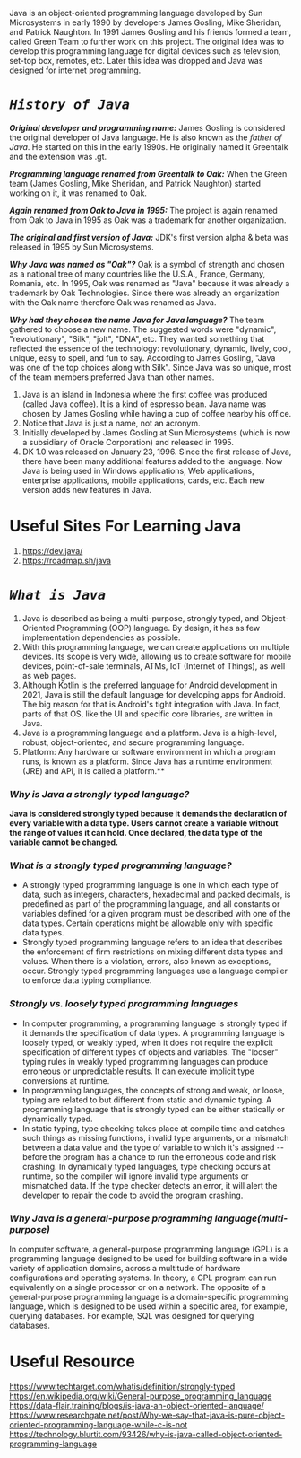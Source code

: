 Java is an object-oriented programming language developed by Sun Microsystems in early 1990 by developers James Gosling, Mike Sheridan, and Patrick Naughton. In 1991 James Gosling and his friends formed a team, called Green Team to further work on this project. The original idea was to develop this programming language for digital devices such as television, set-top box, remotes, etc. Later this idea was dropped and Java was designed for internet programming.


# _**`History of Java`**_
_**Original developer and programming name:**_
James Gosling is considered the original developer of Java language. He is also known as the _father of Java_. He started on this in the early 1990s. He originally named it Greentalk and the extension was .gt.

_**Programming language renamed from Greentalk to Oak:**_
When the Green team (James Gosling, Mike Sheridan, and Patrick Naughton) started working on it, it was renamed to Oak.

_**Again renamed from Oak to Java in 1995:**_
The project is again renamed from Oak to Java in 1995 as Oak was a trademark for another organization.

_**The original and first version of Java:**_
JDK's first version alpha & beta was released in 1995 by Sun Microsystems.

**_Why Java was named as "Oak"?_**
Oak is a symbol of strength and chosen as a national tree of many countries like the U.S.A., France, Germany, Romania, etc. In 1995, Oak was renamed as "Java" because it was already a trademark by Oak Technologies. Since there was already an organization with the Oak name therefore Oak was renamed as Java.

_**Why had they chosen the name Java for Java language?**_
The team gathered to choose a new name. The suggested words were "dynamic", "revolutionary", "Silk", "jolt", "DNA", etc. They wanted something that reflected the essence of the technology: revolutionary, dynamic, lively, cool, unique, easy to spell, and fun to say. According to James Gosling, "Java was one of the top choices along with Silk". Since Java was so unique, most of the team members preferred Java than other names.

1.  Java is an island in Indonesia where the first coffee was produced (called Java coffee).  It is a kind of espresso bean. Java name was chosen by James Gosling while having a cup of coffee nearby his office.
2.  Notice that Java is just a name, not an acronym.
3.  Initially developed by James Gosling at Sun Microsystems (which is now a subsidiary of Oracle Corporation) and released in 1995.
4.  DK 1.0 was released on January 23, 1996. Since the first release of Java, there have been many additional features added to the language. Now Java is being used in Windows applications, Web applications, enterprise applications, mobile applications, cards, etc. Each new version adds new features in Java.

# Useful Sites For Learning Java
1. https://dev.java/
2. https://roadmap.sh/java


# _**`What is Java`**_

1.  Java is described as being a multi-purpose, strongly typed, and Object-Oriented Programming (OOP) language. By design, it has as few implementation dependencies as possible.
2.  With this programming language, we can create applications on multiple devices. Its scope is very wide, allowing us to create software for mobile devices, point-of-sale terminals, ATMs, IoT (Internet of Things), as well as web pages.
3.  Although Kotlin is the preferred language for Android development in 2021, Java is still the default language for developing apps for Android. The big reason for that is Android's tight integration with Java. In fact, parts of that OS, like the UI and specific core libraries, are written in Java.
4.  Java is a programming language and a platform. Java is a high-level, robust, object-oriented, and secure programming language.
5.  Platform: Any hardware or software environment in which a program runs, is known as a platform. Since Java has a runtime environment (JRE) and API, it is called a platform.**

### _**Why is Java a strongly typed language?**_
**Java is considered strongly typed because it demands the declaration of every variable with a data type. Users cannot create a variable without the range of values it can hold. Once declared, the data type of the variable cannot be changed.**

### _**What is a strongly typed programming language?**_
-  A strongly typed programming language is one in which each type of data, such as integers, characters, hexadecimal and packed decimals, is predefined as part of the programming language, and all constants or variables defined for a given program must be described with one of the data types. Certain operations might be allowable only with specific data types.
-  Strongly typed programming language refers to an idea that describes the enforcement of firm restrictions on mixing different data types and values. When there is a violation, errors, also known as exceptions, occur. Strongly typed programming languages use a language compiler to enforce data typing compliance.

### _**Strongly vs. loosely typed programming languages**_
-   In computer programming, a programming language is strongly typed if it demands the specification of data types. A programming language is loosely typed, or weakly typed, when it does not require the explicit specification of different types of objects and variables. The "looser" typing rules in weakly typed programming languages can produce erroneous or unpredictable results. It can execute implicit type conversions at runtime.
-   In programming languages, the concepts of strong and weak, or loose, typing are related to but different from static and dynamic typing. A programming language that is strongly typed can be either statically or dynamically typed.
-   In static typing, type checking takes place at compile time and catches such things as missing functions, invalid type arguments, or a mismatch between a data value and the type of variable to which it's assigned -- before the program has a chance to run the erroneous code and risk crashing. In dynamically typed languages, type checking occurs at runtime, so the compiler will ignore invalid type arguments or mismatched data. If the type checker detects an error, it will alert the developer to repair the code to avoid the program crashing.

### _**Why Java is a general-purpose programming language(multi-purpose)**_
In computer software, a general-purpose programming language (GPL) is a programming language designed to be used for building software in a wide variety of application domains, across a multitude of hardware configurations and operating systems. In theory, a GPL program can run equivalently on a single processor or on a network. The opposite of a general-purpose programming language is a domain-specific programming language, which is designed to be used within a specific area, for example, querying databases. For example, SQL was designed for querying databases.

# Useful Resource

https://www.techtarget.com/whatis/definition/strongly-typed
https://en.wikipedia.org/wiki/General-purpose_programming_language
https://data-flair.training/blogs/is-java-an-object-oriented-language/
https://www.researchgate.net/post/Why-we-say-that-java-is-pure-object-oriented-programming-language-while-c-is-not
https://technology.blurtit.com/93426/why-is-java-called-object-oriented-programming-language